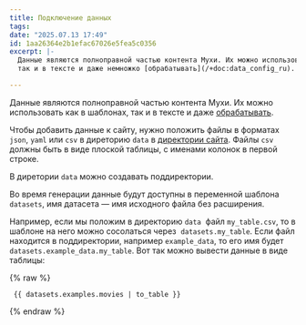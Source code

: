 ```yaml
---
title: Подключение данных
tags: 
date: "2025.07.13 17:49"
id: 1aa26364e2b1efac67026e5fea5c0356
excerpt: |-
  Данные являются полноправной частью контента Мухи. Их можно использовать как в шаблонах, 
  так и в тексте и даже немножко [обрабатывать](/+doc:data_config_ru).

---
```


Данные являются полноправной частью контента Мухи. Их можно использовать как в шаблонах, 
так и в тексте и даже [обрабатывать](/+doc:data_config_ru).

Чтобы добавить данные к сайту, нужно положить файлы в форматах `json`, `yaml` или `csv` в диреторию
`data` в [директории сайта]( /+doc:site_dir_ru). Файлы `csv` должны быть в виде плоской таблицы, с именами колонок в первой строке.

В диретории `data` можно создавать поддиректории.

Во время генерации данные будут доступны в переменной шаблона `datasets`, имя датасета — имя исходного файла без расширения.

Например, если мы положим в директорию `data`  файл `my_table.csv`, 
то в шаблоне на него можно сосолаться через  `datasets.my_table`. Если файл находится в поддиректории, 
например `example_data`, то его имя будет `datasets.example_data.my_table`. Вот так можно вывести данные
в виде таблицы:

{% raw %}
```jinja
 {{ datasets.examples.movies | to_table }}
```
{% endraw %}
